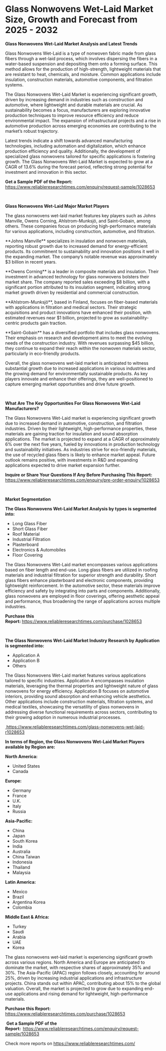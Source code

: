 <p><h1>Glass Nonwovens Wet-Laid Market Size, Growth and Forecast from 2025 - 2032</h1></p><p><strong>Glass Nonwovens Wet-Laid Market Analysis and Latest Trends</strong></p>
<p><p>Glass Nonwovens Wet-Laid is a type of nonwoven fabric made from glass fibers through a wet-laid process, which involves dispersing the fibers in a water-based suspension and depositing them onto a forming surface. This method allows for the production of high-strength, lightweight materials that are resistant to heat, chemicals, and moisture. Common applications include insulation, construction materials, automotive components, and filtration systems.</p><p>The Glass Nonwovens Wet-Laid Market is experiencing significant growth, driven by increasing demand in industries such as construction and automotive, where lightweight and durable materials are crucial. As sustainability becomes a focus, manufacturers are exploring innovative production techniques to improve resource efficiency and reduce environmental impact. The expansion of infrastructural projects and a rise in automotive production across emerging economies are contributing to the market’s robust trajectory.</p><p>Latest trends indicate a shift towards advanced manufacturing technologies, including automation and digitalization, which enhance production efficiency and quality. Additionally, the development of specialized glass nonwovens tailored for specific applications is fostering growth. The Glass Nonwovens Wet-Laid Market is expected to grow at a CAGR of 13.6% during the forecast period, reflecting strong potential for investment and innovation in this sector.</p></p>
<p><strong>Get a Sample PDF of the Report:&nbsp;</strong> <a href="https://www.reliableresearchtimes.com/enquiry/request-sample/1028653?utm_campaign=3137&utm_medium=2&utm_source=Github&utm_content=ia&utm_term=21032025&utm_id=glass-nonwovens-wet-laid">https://www.reliableresearchtimes.com/enquiry/request-sample/1028653</a></p>
<p>&nbsp;</p>
<p><strong>Glass Nonwovens Wet-Laid Major Market Players</strong></p>
<p><p>The glass nonwovens wet-laid market features key players such as Johns Manville, Owens Corning, Ahlstrom-Munksjö, and Saint-Gobain, among others. These companies focus on producing high-performance materials for various applications, including construction, automotive, and filtration.</p><p>**Johns Manville** specializes in insulation and nonwoven materials, reporting robust growth due to increased demand for energy-efficient products. Its commitment to sustainability and innovation positions it well in the expanding market. The company’s notable revenue was approximately $3 billion in recent years.</p><p>**Owens Corning** is a leader in composite materials and insulation. Their investment in advanced technology for glass nonwovens bolsters their market share. The company reported sales exceeding $8 billion, with a significant portion attributed to its insulation segment, indicating strong market growth driven by residential and commercial construction.</p><p>**Ahlstrom-Munksjö**, based in Finland, focuses on fiber-based materials with applications in filtration and medical sectors. Their strategic acquisitions and product innovations have enhanced their position, with estimated revenues near $1 billion, projected to grow as sustainability-centric products gain traction.</p><p>**Saint-Gobain** has a diversified portfolio that includes glass nonwovens. Their emphasis on research and development aims to meet the evolving needs of the construction industry. With revenues surpassing $45 billion, they continue to expand their reach within the nonwoven materials sector, particularly in eco-friendly products.</p><p>Overall, the glass nonwovens wet-laid market is anticipated to witness substantial growth due to increased applications in various industries and the growing demand for environmentally sustainable products. As key players innovate and enhance their offerings, they are well-positioned to capture emerging market opportunities and drive future growth.</p></p>
<p>&nbsp;</p>
<p><strong>What Are The Key Opportunities For Glass Nonwovens Wet-Laid Manufacturers?</strong></p>
<p><p>The Glass Nonwovens Wet-Laid market is experiencing significant growth due to increased demand in automotive, construction, and filtration industries. Driven by their lightweight, high-performance properties, these materials are gaining traction for insulation and sound absorption applications. The market is projected to expand at a CAGR of approximately 6% over the next five years, fueled by innovations in production technology and sustainability initiatives. As industries strive for eco-friendly materials, the use of recycled glass fibers is likely to enhance market appeal. Future outlook remains positive, with investments in R&D and expanding applications expected to drive market expansion further.</p></p>
<p><strong>Inquire or Share Your Questions If Any Before Purchasing This Report:</strong> <a href="https://www.reliableresearchtimes.com/enquiry/pre-order-enquiry/1028653?utm_campaign=3137&utm_medium=2&utm_source=Github&utm_content=ia&utm_term=21032025&utm_id=glass-nonwovens-wet-laid">https://www.reliableresearchtimes.com/enquiry/pre-order-enquiry/1028653</a></p>
<p>&nbsp;</p>
<p><strong>Market Segmentation</strong></p>
<p><strong>The Glass Nonwovens Wet-Laid Market Analysis by types is segmented into:</strong></p>
<p><ul><li>Long Glass Fiber</li><li>Short Glass Fiber</li><li>Roof Material</li><li>Industrial Filtration</li><li>Plasterboard</li><li>Electronics & Automobiles</li><li>Floor Covering</li></ul></p>
<p><p>The Glass Nonwovens Wet-Laid market encompasses various applications based on fiber length and end-use. Long glass fibers are utilized in roofing materials and industrial filtration for superior strength and durability. Short glass fibers enhance plasterboard and electronic components, providing lightweight reinforcement. In the automotive sector, these materials improve efficiency and safety by integrating into parts and components. Additionally, glass nonwovens are employed in floor coverings, offering aesthetic appeal and performance, thus broadening the range of applications across multiple industries.</p></p>
<p><strong>Purchase this Report:&nbsp;</strong><a href="https://www.reliableresearchtimes.com/purchase/1028653?utm_campaign=3137&utm_medium=2&utm_source=Github&utm_content=ia&utm_term=21032025&utm_id=glass-nonwovens-wet-laid">https://www.reliableresearchtimes.com/purchase/1028653</a></p>
<p>&nbsp;</p>
<p><strong>The Glass Nonwovens Wet-Laid Market Industry Research by Application is segmented into:</strong></p>
<p><ul><li>Application A</li><li>Application B</li><li>Others</li></ul></p>
<p><p>The Glass Nonwovens Wet-Laid market features various applications tailored to specific industries. Application A encompasses insulation materials, leveraging the thermal properties and lightweight nature of glass nonwovens for energy efficiency. Application B focuses on automotive interiors, providing sound absorption and enhancing vehicle aesthetics. Other applications include construction materials, filtration systems, and medical textiles, showcasing the versatility of glass nonwovens in addressing diverse functional requirements across sectors, contributing to their growing adoption in numerous industrial processes.</p></p>
<p><a href="https://www.reliableresearchtimes.com/glass-nonwovens-wet-laid-r1028653?utm_campaign=3137&utm_medium=2&utm_source=Github&utm_content=ia&utm_term=21032025&utm_id=glass-nonwovens-wet-laid">&nbsp;https://www.reliableresearchtimes.com/glass-nonwovens-wet-laid-r1028653</a></p>
<p><strong>In terms of Region, the Glass Nonwovens Wet-Laid Market Players available by Region are:</strong></p>
<p>
    <p> <strong> North America: </strong>
        <ul>
            <li>United States</li>
            <li>Canada</li>
        </ul>
        </p> 
    <p> <strong> Europe: </strong>
        <ul>
            <li>Germany</li>
            <li>France</li>
            <li>U.K.</li>
            <li>Italy</li>
            <li>Russia</li>
        </ul>
        </p> 
    <p> <strong> Asia-Pacific: </strong>
        <ul>
            <li>China</li>
            <li>Japan</li>
            <li>South Korea</li>
            <li>India</li>
            <li>Australia</li>
            <li>China Taiwan</li>
            <li>Indonesia</li>
            <li>Thailand</li>
            <li>Malaysia</li>
        </ul>
        </p> 
    <p> <strong> Latin America: </strong>
        <ul>
            <li>Mexico</li>
            <li>Brazil</li>
            <li>Argentina Korea</li>
            <li>Colombia</li>
        </ul>
        </p> 
    <p> <strong> Middle East & Africa: </strong>
        <ul>
            <li>Turkey</li>
            <li>Saudi</li>
            <li>Arabia</li>
            <li>UAE</li>
            <li>Korea</li>
        </ul>
    </p>
    </p>
<p><p>The glass nonwovens wet-laid market is experiencing significant growth across various regions. North America and Europe are anticipated to dominate the market, with respective shares of approximately 35% and 30%. The Asia-Pacific (APAC) region follows closely, accounting for around 25%, driven by increasing industrial applications and infrastructure projects. China stands out within APAC, contributing about 15% to the global valuation. Overall, the market is projected to grow due to expanding end-use applications and rising demand for lightweight, high-performance materials.</p></p>
<p><strong>Purchase this Report: </strong><a href="https://www.reliableresearchtimes.com/purchase/1028653?utm_campaign=3137&utm_medium=2&utm_source=Github&utm_content=ia&utm_term=21032025&utm_id=glass-nonwovens-wet-laid">https://www.reliableresearchtimes.com/purchase/1028653</a></p>
<p>&nbsp;<strong>Get a Sample PDF of the Report:&nbsp;&nbsp;</strong><a href="https://www.reliableresearchtimes.com/enquiry/request-sample/1028653?utm_campaign=3137&utm_medium=2&utm_source=Github&utm_content=ia&utm_term=21032025&utm_id=glass-nonwovens-wet-laid">https://www.reliableresearchtimes.com/enquiry/request-sample/1028653</a></p>
<p><strong></strong></p>
<p>Check more reports on <a href="https://www.reliableresearchtimes.com/?utm_campaign=3137&utm_medium=2&utm_source=Github&utm_content=ia&utm_term=21032025&utm_id=glass-nonwovens-wet-laid">https://www.reliableresearchtimes.com/</a></p>